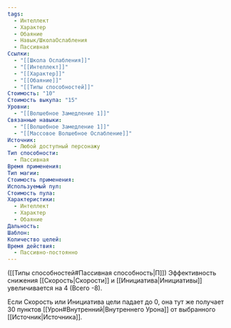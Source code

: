 ```yaml
---
tags:
  - Интеллект
  - Характер
  - Обаяние
  - Навык/ШколаОслабления
  - Пассивная
Ссылки:
  - "[[Школа Ослабления]]"
  - "[[Интеллект]]"
  - "[[Характер]]"
  - "[[Обаяние]]"
  - "[[Типы способностей]]"
Стоимость: "10"
Стоимость выкупа: "15"
Уровни:
  - "[[Волшебное Замедление 1]]"
Связанные навыки:
  - "[[Волшебное Замедление 1]]"
  - "[[Массовое Волшебное Ослабление]]"
Источник:
  - Любой доступный персонажу
Тип способности:
  - Пассивная
Время применения: 
Тип магии: 
Стоимость применения: 
Используемый пул: 
Стоимость пула: 
Характеристики:
  - Интеллект
  - Характер
  - Обаяние
Дальность: 
Шаблон: 
Количество целей: 
Время действия:
  - Пассивно-постоянно
---
```

([[Типы способностей#Пассивная способность|П]]) Эффективность снижения [[Скорость|Скорости]] и [[Инициатива|Инициативы]] увеличивается на 4 (Всего -8).

Если Скорость или Инициатива цели падает до 0, она тут же получает 30 пунктов [[Урон#Внутренний|Внутреннего Урона]] от выбранного [[Источник|Источника]]. 